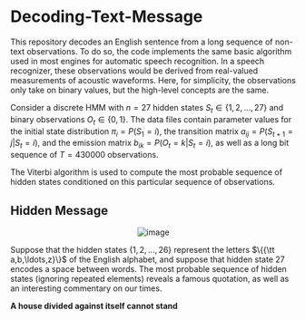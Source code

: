 # Decoding-Text-Message

This repository decodes an English sentence from a long sequence of non-text observations. To do so, the code implements the same basic algorithm used in most engines for automatic speech recognition.  In a speech recognizer, these observations would be derived from real-valued measurements of acoustic waveforms.  Here, for simplicity, the observations only take on binary values, but the high-level concepts are the same.

Consider a discrete HMM with $n=27$ hidden states $S_t \in \{1,2,\ldots,27\}$ and binary observations $O_t \in \{0,1\}$. The data files contain parameter values for the initial state distribution $\pi_i = P(S_1 = i)$, the transition matrix $a_{ij} = P(S_{t+1} = j|S_t = i)$, and the emission matrix $b_{ik} = P(O_t = k|S_t = i)$, as well as a long bit sequence of $T = 430000$ observations.

The Viterbi algorithm is used to compute the most probable sequence of hidden states conditioned on this particular sequence of observations.

## Hidden Message

<div align="center">
  
![image](https://github.com/aayushg97/Decoding-Text-Message/assets/30308551/0c7f317c-bf59-45ff-8247-3c73b025448b)

</div>

Suppose that the hidden states $\{1,2,\ldots,26\}$ represent the letters $\{{\tt a,b,\ldots,z}\}$ of the English alphabet, and suppose that hidden state 27 encodes a space between words.  The most probable sequence of hidden states (ignoring repeated elements) reveals a famous quotation, as well as an interesting commentary on our times.

$\textbf{A house divided against itself cannot stand}$
